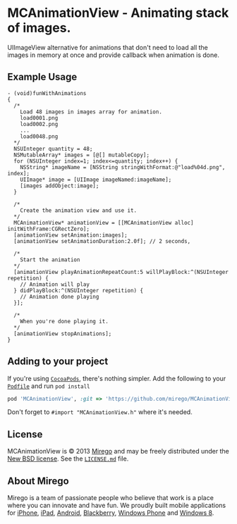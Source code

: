 # MCAnimationView - Animating stack of images.

UIImageView alternative for animations that don't need to load all the images in memory at once and provide callback when animation is done.

## Example Usage

```objc
- (void)funWithAnimations
{
  /*
    Load 48 images in images array for animation.
    load0001.png
    load0002.png
    ...
    load0048.png
  */
  NSUInteger quantity = 48;
  NSMutableArray* images = [@[] mutableCopy];
  for (NSUInteger index=1; index<=quantity; index++) {
    NSString* imageName = [NSString stringWithFormat:@"load%04d.png", index];
    UIImage* image = [UIImage imageNamed:imageName];
    [images addObject:image];
  }

  /*
    Create the animation view and use it.
  */
  MCAnimationView* animationView = [[MCAnimationView alloc] initWithFrame:CGRectZero];
  [animationView setAnimation:images];
  [animationView setAnimationDuration:2.0f]; // 2 seconds,

  /*
    Start the animation
  */
  [animationView playAnimationRepeatCount:5 willPlayBlock:^(NSUInteger repetition) {
    // Animation will play
  } didPlayBlock:^(NSUInteger repetition) {
    // Animation done playing
  }];

  /*
    When you're done playing it.
  */
  [animationView stopAnimations];
}
```

## Adding to your project

If you're using [`CocoaPods`](http://cocoapods.org/), there's nothing simpler.
Add the following to your [`Podfile`](http://docs.cocoapods.org/podfile.html)
and run `pod install`

```ruby
pod 'MCAnimationView', :git => 'https://github.com/mirego/MCAnimationView.git'
```

Don't forget to `#import "MCAnimationView.h"` where it's needed.

## License

MCAnimationView is © 2013 [Mirego](http://www.mirego.com) and may be freely
distributed under the [New BSD license](http://opensource.org/licenses/BSD-3-Clause).
See the [`LICENSE.md`](https://github.com/mirego/MCAnimationView/blob/master/LICENSE.md) file.

## About Mirego

Mirego is a team of passionate people who believe that work is a place where you can innovate and have fun.
We proudly built mobile applications for
[iPhone](http://mirego.com/en/iphone-app-development/ "iPhone application development"),
[iPad](http://mirego.com/en/ipad-app-development/ "iPad application development"),
[Android](http://mirego.com/en/android-app-development/ "Android application development"),
[Blackberry](http://mirego.com/en/blackberry-app-development/ "Blackberry application development"),
[Windows Phone](http://mirego.com/en/windows-phone-app-development/ "Windows Phone application development") and
[Windows 8](http://mirego.com/en/windows-8-app-development/ "Windows 8 application development").
